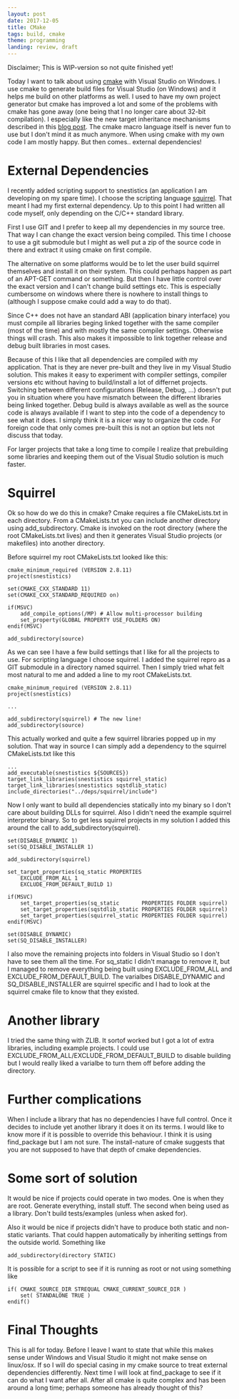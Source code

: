 ```yaml
---
layout: post
date: 2017-12-05
title: CMake
tags: build, cmake
theme: programming
landing: review, draft
---
```

Disclaimer; This is WIP-version so not quite finished yet!

Today I want to talk about using [cmake](https://cmake.org/) with Visual Studio on Windows. I use cmake to generate build files for Visual Studio (on Windows) and it helps me build on other platforms as well. I used to have my own project generator but cmake has improved a lot and some of the problems with cmake has gone away (one being that I no longer care about 32-bit compilation). I especially like the new target inheritance mechanisms described in this [blog post](https://schneide.wordpress.com/2016/04/08/modern-cmake-with-target_link_libraries/). The cmake macro language itself is never fun to use but I don't mind it as much anymore. When using cmake with my own code I am mostly happy. But then comes.. external dependencies!

# External Dependencies

I recently added scripting support to snestistics (an application I am developing on my spare time). I choose the scripting language [squirrel](https://github.com/albertodemichelis/squirrel). That meant I had my first external dependency. Up to this point I had written all code myself, only depending on the C/C++ standard library.

First I use GIT and I prefer to keep all my dependencies in my source tree. That way I can change the exact version being compiled. This time I choose to use a git submodule but I might as well put a zip of the source code in there and extract it using cmake on first compile.

The alternative on some platforms would be to let the user build squirrel themselves and install it on their system. This could perhaps happen as part of an APT-GET command or something. But then I have little control over the exact version and I can't change build settings etc. This is especially cumbersome on windows where there is nowhere to install things to (although I suppose cmake could add a way to do that).

Since C++ does not have an standard ABI (application binary interface) you must compile all libraries beging linked together with the same compiler (most of the time) and with mostly the same compiler settings. Otherwise things will crash. This also makes it impossible to link together release and debug built libraries in most cases.

Because of this I like that all dependencies are compiled _with_ my application. That is they are never pre-built and they live in my Visual Studio solution. This makes it easy to experiment with compiler settings, compiler versions etc without having to build/install a lot of differnet projects. Switching between different configurations (Release, Debug, ...) doesn't put you in situation where you have mismatch between the different libraries being linked together. Debug build is always available as well as the source code is always available if I want to step into the code of a dependency to see what it does. I simply think it is a nicer way to organize the code. For foreign code that only comes pre-built this is not an option but lets not discuss that today.

For larger projects that take a long time to compile I realize that prebuilding some libraries and keeping them out of the Visual Studio solution is much faster.

# Squirrel

Ok so how do we do this in cmake? Cmake requires a file CMakeLists.txt in each directory. From a CMakeLists.txt you can include another directory using add_subdirectory. Cmake is invoked on the root directory (where the root CMakeLists.txt lives) and then it generates Visual Studio projects (or makefiles) into another directory.

Before squirrel my root CMakeLists.txt looked like this:
~~~~~~~~~~
cmake_minimum_required (VERSION 2.8.11)
project(snestistics)

set(CMAKE_CXX_STANDARD 11)
set(CMAKE_CXX_STANDARD_REQUIRED on)

if(MSVC)
	add_compile_options(/MP) # Allow multi-processor building
	set_property(GLOBAL PROPERTY USE_FOLDERS ON)
endif(MSVC)

add_subdirectory(source)
~~~~~~~~~~

As we can see I have a few build settings that I like for all the projects to use. For scripting language I choose squirrel. I added the squirrel repro as a GIT submodule in a directory named squirrel. Then I simply tried what felt most natural to me and added a line to my root CMakeLists.txt.

~~~~~~~~~~
cmake_minimum_required (VERSION 2.8.11)
project(snestistics)

...

add_subdirectory(squirrel) # The new line!
add_subdirectory(source)
~~~~~~~~~~

This actually worked and quite a few squirrel libraries popped up in my solution.
That way in source I can simply add a dependency to the squirrel CMakeLists.txt like this

~~~~~~~~~~
...
add_executable(snestistics ${SOURCES})
target_link_libraries(snestistics squirrel_static)
target_link_libraries(snestistics sqstdlib_static)
include_directories("../deps/squirrel/include")
~~~~~~~~~~

Now I only want to build all dependencies statically into my binary so I don't care about building DLLs for squirrel. Also I didn't need the example squirrel interpretor binary. So to get less squirrel projects in my solution I added this around the call to add_subdirectory(squirrel).

~~~~~~~~~~
set(DISABLE_DYNAMIC 1)
set(SQ_DISABLE_INSTALLER 1)

add_subdirectory(squirrel)

set_target_properties(sq_static PROPERTIES 
	EXCLUDE_FROM_ALL 1
	EXCLUDE_FROM_DEFAULT_BUILD 1)

if(MSVC)
	set_target_properties(sq_static       PROPERTIES FOLDER squirrel)
	set_target_properties(sqstdlib_static PROPERTIES FOLDER squirrel)
	set_target_properties(squirrel_static PROPERTIES FOLDER squirrel)
endif(MSVC)

set(DISABLE_DYNAMIC)
set(SQ_DISABLE_INSTALLER)
~~~~~~~~~~
I also move the remaining projects into folders in Visual Studio so I don't have to see them all the time. For sq_static I didn't manage to remove it, but I managed to remove everything being built using EXCLUDE_FROM_ALL and EXCLUDE_FROM_DEFAULT_BUILD. The varialbes DISABLE_DYNAMIC and SQ_DISABLE_INSTALLER are squirrel specific and I had to look at the squirrel cmake file to know that they existed.

# Another library

I tried the same thing with ZLIB. It sortof worked but I got a lot of extra libraries, including example projects. I could use EXCLUDE_FROM_ALL/EXCLUDE_FROM_DEFAULT_BUILD to disable building but I would really liked a varialbe to turn them off before adding the directory.

# Further complications

When I include a library that has no dependencies I have full control. Once it decides to include yet another library it does it on its terms. I would like to know more if it is possible to override this behaviour. I think it is using find_package but I am not sure. The install-nature of cmake suggests that you are not supposed to have that depth of cmake dependencies.

# Some sort of solution

It would be nice if projects could operate in two modes. One is when they are root. Generate everything, install stuff. The second when being used as a library. Don't build tests/examples (unless when asked for).

Also it would be nice if projects didn't have to produce both static and non-static variants. That could happen automatically by inheriting settings from the outside world. Something like

~~~~~~~~~~~~~~~
add_subdirectory(directory STATIC)
~~~~~~~~~~~~~~~

It is possible for a script to see if it is running as root or not using something like
~~~~~~~~~~~~~~~
if( CMAKE_SOURCE_DIR STREQUAL CMAKE_CURRENT_SOURCE_DIR )
	set( STANDALONE TRUE )
endif()
~~~~~~~~~~~~~~~

# Final Thoughts

This is all for today. Before I leave I want to state that while this makes sense under Windows and Visual Studio it might not make sense on linux/osx. If so I will do special casing in my cmake source to treat external dependencies differently. Next time I will look at find_package to see if it can do what I want after all. After all cmake is quite complex and has been around a long time; perhaps someone has already thought of this?